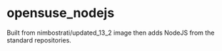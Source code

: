 opensuse_nodejs
===============

Built from nimbostrati/updated_13_2 image then adds NodeJS from the standard repositories.
